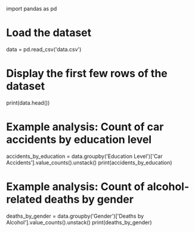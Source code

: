 import pandas as pd

# Load the dataset
data = pd.read_csv('data.csv')

# Display the first few rows of the dataset
print(data.head())

# Example analysis: Count of car accidents by education level
accidents_by_education = data.groupby('Education Level')['Car Accidents'].value_counts().unstack()
print(accidents_by_education)

# Example analysis: Count of alcohol-related deaths by gender
deaths_by_gender = data.groupby('Gender')['Deaths by Alcohol'].value_counts().unstack()
print(deaths_by_gender)
